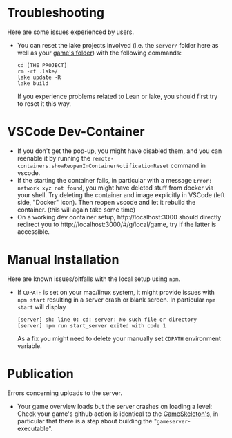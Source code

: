 # Troubleshooting

Here are some issues experienced by users.

- You can reset the lake projects involved (i.e. the `server/` folder here as well as your [game's folder](https://github.com/hhu-adam/GameSkeleton)) with the following commands:
  ```
  cd [THE PROJECT]
  rm -rf .lake/
  lake update -R
  lake build
  ```
  If you experience problems related to Lean or lake, you should first try to reset it this way.

# VSCode Dev-Container
* If you don't get the pop-up, you might have disabled them, and you can reenable it by
  running the `remote-containers.showReopenInContainerNotificationReset` command in vscode.
* If the starting the container fails, in particular with a message `Error: network xyz not found`,
  you might have deleted stuff from docker via your shell. Try deleting the container and image
  explicitly in VSCode (left side, "Docker" icon). Then reopen vscode and let it rebuild the
  container. (this will again take some time)
* On a working dev container setup, http://localhost:3000 should directly redirect you to http://localhost:3000/#/g/local/game, try if the latter is accessible.


# Manual Installation
Here are known issues/pitfalls with the local setup using `npm`.

* If `CDPATH` is set on your mac/linux system, it might provide issues with `npm start` resulting in a server crash or blank screen. In particular `npm start` will display
  ```
  [server] sh: line 0: cd: server: No such file or directory
  [server] npm run start_server exited with code 1
  ```
  As a fix you might need to delete your manually set `CDPATH` environment variable.

# Publication
Errors concerning uploads to the server.

* Your game overview loads but the server crashes on loading a level: Check your game's github action is identical to the [GameSkeleton's](https://github.com/hhu-adam/GameSkeleton/blob/main/.github/workflows/build.yml), in particular that there is a step about building the "`gameserver`-executable".
